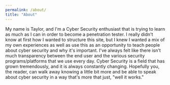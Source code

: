 ```yaml
---
permalink: /about/
title: "About"
---
```

My name is Taylor, and I'm a Cyber Security enthusiast that is trying to learn as much as I can in order to become a penetration tester. I really didn't know at first how I wanted to structure this site, but I knew I wanted a mix of my own experiences as well as use this as an opportunity to teach people about cyber security and why it's important. I've always felt like there isn't much transparency between the end user and the various security programs/platforms that we use every day. Cyber Security is a field that has grown tremendously, and it is always constantly changing. Hopefully you, the reader, can walk away knowing a little bit more and be able to speak about cyber security in a way that's more that just, "well it works."


